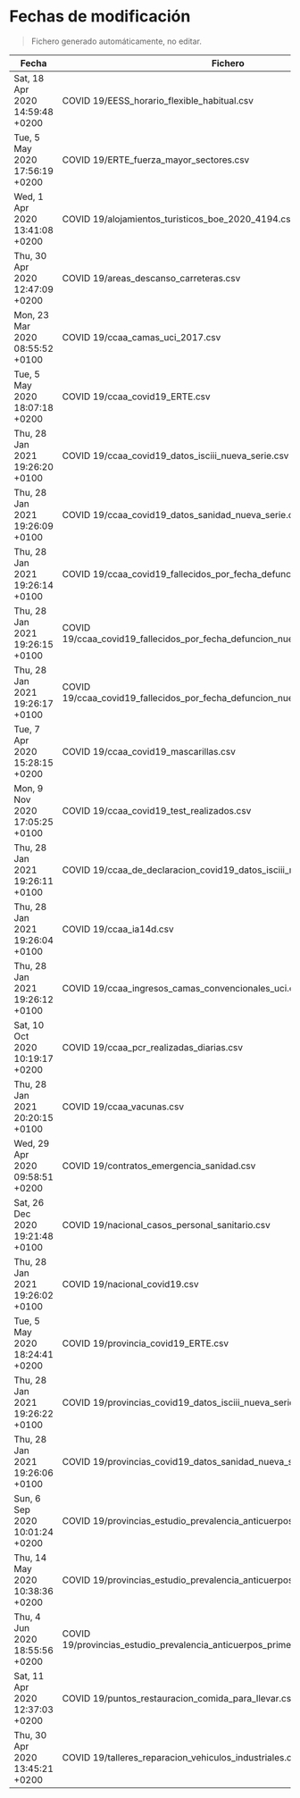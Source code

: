 # Fechas de modificación

> Fichero generado automáticamente, no editar.

| Fecha                           | Fichero                  |
|---------------------------------|--------------------------|
| Sat, 18 Apr 2020 14:59:48 +0200  | COVID 19/EESS_horario_flexible_habitual.csv |
| Tue, 5 May 2020 17:56:19 +0200  | COVID 19/ERTE_fuerza_mayor_sectores.csv |
| Wed, 1 Apr 2020 13:41:08 +0200  | COVID 19/alojamientos_turisticos_boe_2020_4194.csv |
| Thu, 30 Apr 2020 12:47:09 +0200  | COVID 19/areas_descanso_carreteras.csv |
| Mon, 23 Mar 2020 08:55:52 +0100  | COVID 19/ccaa_camas_uci_2017.csv |
| Tue, 5 May 2020 18:07:18 +0200  | COVID 19/ccaa_covid19_ERTE.csv |
| Thu, 28 Jan 2021 19:26:20 +0100  | COVID 19/ccaa_covid19_datos_isciii_nueva_serie.csv |
| Thu, 28 Jan 2021 19:26:09 +0100  | COVID 19/ccaa_covid19_datos_sanidad_nueva_serie.csv |
| Thu, 28 Jan 2021 19:26:14 +0100  | COVID 19/ccaa_covid19_fallecidos_por_fecha_defuncion_nueva_serie.csv |
| Thu, 28 Jan 2021 19:26:15 +0100  | COVID 19/ccaa_covid19_fallecidos_por_fecha_defuncion_nueva_serie_long.csv |
| Thu, 28 Jan 2021 19:26:17 +0100  | COVID 19/ccaa_covid19_fallecidos_por_fecha_defuncion_nueva_serie_original.csv |
| Tue, 7 Apr 2020 15:28:15 +0200  | COVID 19/ccaa_covid19_mascarillas.csv |
| Mon, 9 Nov 2020 17:05:25 +0100  | COVID 19/ccaa_covid19_test_realizados.csv |
| Thu, 28 Jan 2021 19:26:11 +0100  | COVID 19/ccaa_de_declaracion_covid19_datos_isciii_nueva_serie.csv |
| Thu, 28 Jan 2021 19:26:04 +0100  | COVID 19/ccaa_ia14d.csv |
| Thu, 28 Jan 2021 19:26:12 +0100  | COVID 19/ccaa_ingresos_camas_convencionales_uci.csv |
| Sat, 10 Oct 2020 10:19:17 +0200  | COVID 19/ccaa_pcr_realizadas_diarias.csv |
| Thu, 28 Jan 2021 20:20:15 +0100  | COVID 19/ccaa_vacunas.csv |
| Wed, 29 Apr 2020 09:58:51 +0200  | COVID 19/contratos_emergencia_sanidad.csv |
| Sat, 26 Dec 2020 19:21:48 +0100  | COVID 19/nacional_casos_personal_sanitario.csv |
| Thu, 28 Jan 2021 19:26:02 +0100  | COVID 19/nacional_covid19.csv |
| Tue, 5 May 2020 18:24:41 +0200  | COVID 19/provincia_covid19_ERTE.csv |
| Thu, 28 Jan 2021 19:26:22 +0100  | COVID 19/provincias_covid19_datos_isciii_nueva_serie.csv |
| Thu, 28 Jan 2021 19:26:06 +0100  | COVID 19/provincias_covid19_datos_sanidad_nueva_serie.csv |
| Sun, 6 Sep 2020 10:01:24 +0200  | COVID 19/provincias_estudio_prevalencia_anticuerpos_final.csv |
| Thu, 14 May 2020 10:38:36 +0200  | COVID 19/provincias_estudio_prevalencia_anticuerpos_primera_ronda.csv |
| Thu, 4 Jun 2020 18:55:56 +0200  | COVID 19/provincias_estudio_prevalencia_anticuerpos_primera_y_segunda_ronda.csv |
| Sat, 11 Apr 2020 12:37:03 +0200  | COVID 19/puntos_restauracion_comida_para_llevar.csv |
| Thu, 30 Apr 2020 13:45:21 +0200  | COVID 19/talleres_reparacion_vehiculos_industriales.csv |
